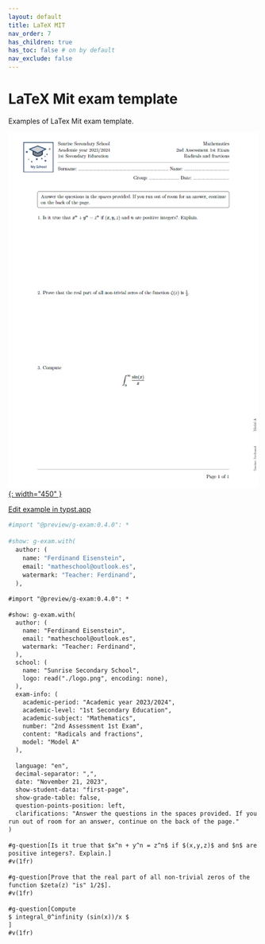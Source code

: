 ```yaml
---
layout: default
title: LaTeX MIT 
nav_order: 7
has_children: true
has_toc: false # on by default
nav_exclude: false
---
```

# LaTeX Mit exam template

Examples of LaTex Mit exam template.


[![Example LaTex Mit template](assets/exam-latexmit-example.png){: width="450" }](../assets/exam-latexmit-example.pdf)

<!-- [Download pdf LaTex Mit template](assets/exam-latexmit-example.pdf)   -->

[Edit example in typst.app](https://typst.app/project/rRYcxOVDv6fubPsGL0m43B)


<!-- {% highlight typ %}
#import "@preview/g-exam:0.4.0": *

#show: g-exam.with(
  author: (
    name: "Ferdinand Eisenstein", 
    email: "matheschool@outlook.es", 
    watermark: "Teacher: Ferdinand",
  ),
{% endhighlight %} -->

```python
#import "@preview/g-exam:0.4.0": *

#show: g-exam.with(
  author: (
    name: "Ferdinand Eisenstein", 
    email: "matheschool@outlook.es", 
    watermark: "Teacher: Ferdinand",
  ),
```

```typst
#import "@preview/g-exam:0.4.0": *

#show: g-exam.with(
  author: (
    name: "Ferdinand Eisenstein", 
    email: "matheschool@outlook.es", 
    watermark: "Teacher: Ferdinand",
  ),
  school: (
    name: "Sunrise Secondary School",
    logo: read("./logo.png", encoding: none),
  ),
  exam-info: (
    academic-period: "Academic year 2023/2024",
    academic-level: "1st Secondary Education",
    academic-subject: "Mathematics",
    number: "2nd Assessment 1st Exam",
    content: "Radicals and fractions",
    model: "Model A"
  ),
  
  language: "en",
  decimal-separator: ",",
  date: "November 21, 2023",
  show-student-data: "first-page",
  show-grade-table: false,
  question-points-position: left,
  clarifications: "Answer the questions in the spaces provided. If you run out of room for an answer, continue on the back of the page."
)

#g-question[Is it true that $x^n + y^n = z^n$ if $(x,y,z)$ and $n$ are positive integers?. Explain.] 
#v(1fr)

#g-question[Prove that the real part of all non-trivial zeros of the function $zeta(z) "is" 1/2$].
#v(1fr)

#g-question[Compute
$ integral_0^infinity (sin(x))/x $
]
#v(1fr)

```

